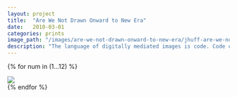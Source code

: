 ```yaml
---
layout: project
title:  "Are We Not Drawn Onward to New Era"
date:   2010-03-01
categories: prints 
image_path: "/images/are-we-not-drawn-onward-to-new-era/jhuff-are-we-not-drawn-onward-to-new-era-"
description: "The language of digitally mediated images is code. Code constructs the images we see and by altering the code we alter the image's stability and meaning. This series of TIFFs searches for code that works as a palindrome challenging the blurring boundary between human language and it's digital mediated manifestations. Images are side by side: original vs. palindrome."
---
```


{% for num in (1...12) %}
<div>
    <img class="mb3" src="{{ page.image_path }}{{ num }}.jpg" />
</div>
{% endfor %}
